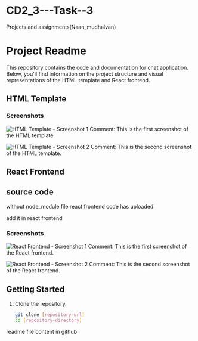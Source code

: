 # CD2_3---Task--3
Projects and assignments(Naan_mudhalvan)
# Project Readme

This repository contains the code and documentation for chat application. Below, you'll find information on the project structure and visual representations of the HTML template and React frontend.

## HTML Template

### Screenshots
![HTML Template - Screenshot 1](task%202/Screenshot%20(45).png)
Comment: This is the first screenshot of the HTML template.

![HTML Template - Screenshot 2](task%202/Screenshot%20(46).png)
Comment: This is the second screenshot of the HTML template.

## React Frontend
## source code
without node_module file react frontend code has uploaded

add it in react frontend
### Screenshots
![React Frontend - Screenshot 1](task%203/Screenshot%20(37).png)
Comment: This is the first screenshot of the React frontend.

![React Frontend - Screenshot 2](task%203/Screenshot%20(38).png)
Comment: This is the second screenshot of the React frontend.



## Getting Started

1. Clone the repository.
   ```bash
   git clone [repository-url]
   cd [repository-directory]


readme file content in github

